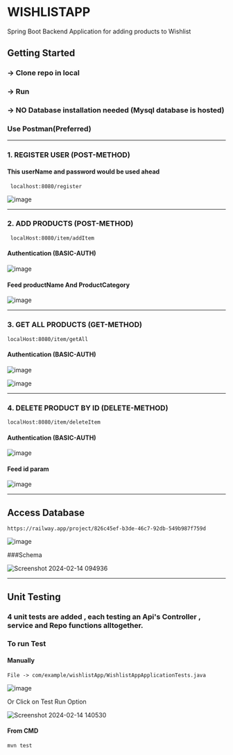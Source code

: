 # WISHLISTAPP
 Spring Boot Backend Application for adding products to Wishlist

## Getting Started
### -> Clone repo in local
### -> Run
### -> NO Database installation needed (Mysql database is hosted)

### Use Postman(Preferred)

---
### 1. REGISTER USER (POST-METHOD)

#### This userName and password would be used ahead


```
 localhost:8080/register
```

![image](https://github.com/Misbahrahman/WishListApp/assets/98620184/1a3cc0b6-1722-4a2c-80ea-68b362192f90)

---

### 2. ADD PRODUCTS  (POST-METHOD)


```
 localHost:8080/item/addItem
```

#### Authentication (BASIC-AUTH)

![image](https://github.com/Misbahrahman/WishListApp/assets/98620184/edb07f85-31fa-4bdc-8f9d-16392aac13c7)

#### Feed productName And ProductCategory 
![image](https://github.com/Misbahrahman/WishListApp/assets/98620184/1a67b38a-6230-4d8e-8fc3-a0529b78c7f3)


---

### 3. GET ALL PRODUCTS (GET-METHOD)

```
localHost:8080/item/getAll
```
#### Authentication (BASIC-AUTH)

![image](https://github.com/Misbahrahman/WishListApp/assets/98620184/d82fe84b-b8b2-4b0f-9052-da6007ddec5e)

![image](https://github.com/Misbahrahman/WishListApp/assets/98620184/ecab5dd1-d959-47b0-bd97-3c8fb1096e6c)


---


### 4. DELETE PRODUCT BY ID (DELETE-METHOD)

```
localHost:8080/item/deleteItem
```

#### Authentication (BASIC-AUTH)

![image](https://github.com/Misbahrahman/WishListApp/assets/98620184/6c57c7fd-12e9-4e81-9226-b9078ef1eb68)

#### Feed id param

![image](https://github.com/Misbahrahman/WishListApp/assets/98620184/cb534e78-f7a9-4995-b165-ee7896d68a12)


---
## Access Database

```
https://railway.app/project/826c45ef-b3de-46c7-92db-549b987f759d
```
![image](https://github.com/Misbahrahman/WishListApp/assets/98620184/01732515-3ba8-457f-93f6-d66b420ad181)

###Schema

![Screenshot 2024-02-14 094936](https://github.com/Misbahrahman/WishListApp/assets/98620184/8babceb4-32e0-48b0-a972-a5946476e61a)


---
## Unit Testing

### 4 unit tests are added , each testing an Api's Controller , service and Repo functions alltogether.

### To run Test

#### Manually

```
File -> com/example/wishlistApp/WishlistAppApplicationTests.java
```

![image](https://github.com/Misbahrahman/WishListApp/assets/98620184/7af5d048-0e68-480d-8a9b-866eb64844d3)

Or Click on Test Run Option 

![Screenshot 2024-02-14 140530](https://github.com/Misbahrahman/WishListApp/assets/98620184/4d118b7c-9492-4126-b10b-b6399fb83a91)


#### From CMD

```
mvn test

```












